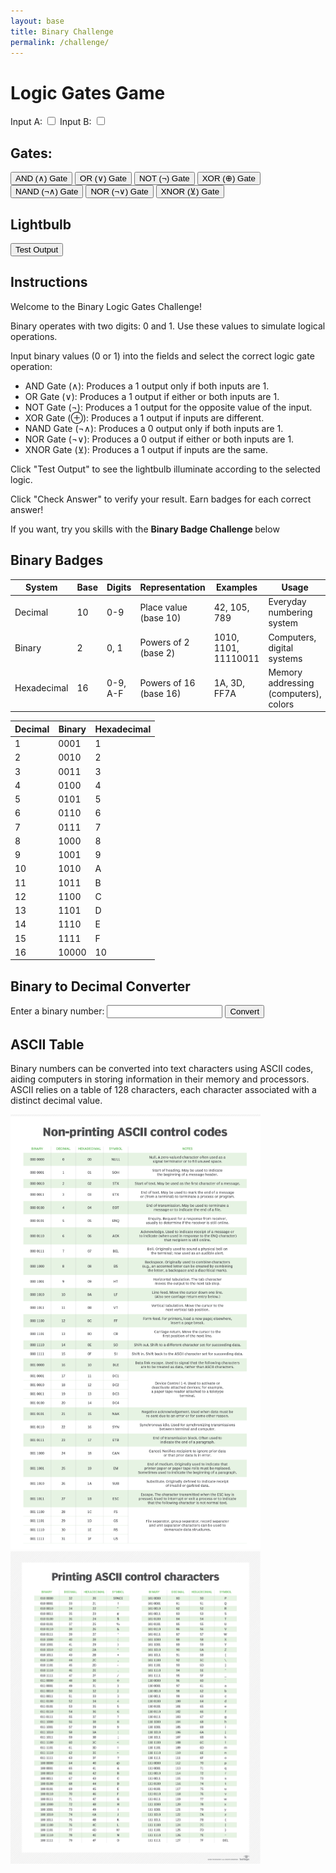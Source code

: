 ```yaml
---
layout: base
title: Binary Challenge
permalink: /challenge/
---
```

<html>
<head>
  <title>Logic Gates Game</title>
  <link rel="stylesheet" type="text/css" href="styles.css">
</head>
<body>
  <div class="containerlogicgates">
    <h1>Logic Gates Game</h1>
    <div id="inputs">
      <label>Input A:</label>
      <input type="checkbox" id="inputA">
      <label>Input B:</label>
      <input type="checkbox" id="inputB">
    </div>
    <div id="gates">
      <h2>Gates:</h2>
      <button onclick="applyGate('and')">AND (&#8743;) Gate</button>
      <button onclick="applyGate('or')">OR (&#8744;) Gate</button>
      <button onclick="applyGate('not')">NOT (&#172;) Gate</button>
      <button onclick="applyGate('xor')">XOR (&#8853;) Gate</button>
      <button onclick="applyGate('nand')">NAND (&#172;&#8743;) Gate</button>
      <button onclick="applyGate('nor')">NOR (&#172;&#8744;) Gate</button>
      <button onclick="applyGate('xnor')">XNOR (&#8891;) Gate</button>
    </div>
    <div id="output">
      <h2>Lightbulb</h2>
      <div id="lightbulb"></div>
      <button onclick="testOutput()">Test Output</button>
    </div>
  </div>
  <div id="instructions">
   <div id="instructions">
    <h2>Instructions</h2>
    <p>Welcome to the Binary Logic Gates Challenge!</p>
    <p>Binary operates with two digits: 0 and 1. Use these values to simulate logical operations.</p>
    <p>Input binary values (0 or 1) into the fields and select the correct logic gate operation:</p>
    <ul>
      <li>AND Gate (&#8743;): Produces a 1 output only if both inputs are 1.</li>
      <li>OR Gate (&#8744;): Produces a 1 output if either or both inputs are 1.</li>
      <li>NOT Gate (&#172;): Produces a 1 output for the opposite value of the input.</li>
      <li>XOR Gate (&#8853;): Produces a 1 output if inputs are different.</li>
      <li>NAND Gate (&#172;&#8743;): Produces a 0 output only if both inputs are 1.</li>
      <li>NOR Gate (&#172;&#8744;): Produces a 0 output if either or both inputs are 1.</li>
      <li>XNOR Gate (&#8891;): Produces a 1 output if inputs are the same.</li>
    </ul>
    <p>Click "Test Output" to see the lightbulb illuminate according to the selected logic.</p>
    <p>Click "Check Answer" to verify your result. Earn badges for each correct answer!</p>
    <p> If you want, try you skills with the <strong> Binary Badge Challenge </strong> below </p>
  </div>


  <div id="challengeSection">
    <!-- Challenge items will be dynamically generated here -->
    <!-- Each challenge will include logic gate operation and input fields -->
  </div>

  <h2>Binary Badges</h2>
  <div id="binaryBadge">
    <!-- The binary badges earned by the user will be displayed here -->
    <!-- Example: AND: 110, OR: 101, XOR: 010, NOT: 100, NAND: 011 -->
  </div>

  <script>
      // Variables to store inputs A and B, and lightbulb status
let inputA = false;
let inputB = false;
let lightbulb = false;

// Function to apply selected gate logic
function applyGate(gate) {
  if (gate === 'and') {
    lightbulb = inputA && inputB; // Applying AND gate logic
  } else if (gate === 'or') {
    lightbulb = inputA || inputB; // Applying OR gate logic
  } else if (gate === 'not') {
    lightbulb = !inputA; // Applying NOT gate logic to input A
  } else if (gate === 'xor') {
    lightbulb = inputA !== inputB; // Applying XOR gate logic
  } else if (gate === 'nand') {
    lightbulb = !(inputA && inputB); // Applying NAND gate logic
  } else if (gate === 'nor') {
    lightbulb = !(inputA || inputB); // Applying NOR gate logic
  } else if (gate === 'xnor') {
    lightbulb = inputA === inputB; // Applying XNOR gate logic
  } else {
    // Additional logic for other gates if needed
  }
  
  updateLightbulb(); // Update the lightbulb representation
}

// Function to update the lightbulb representation based on it's status
function updateLightbulb() {
  const lightbulbElement = document.getElementById('lightbulb');
  if (lightbulb) {
    lightbulbElement.style.backgroundColor = 'yellow'; // Light is ONN
  } else {
    lightbulbElement.style.backgroundColor = 'grey'; // Light is OFFF
  }
}


// Function to test and display the current lightbulb outputt
function testOutput() {
  alert(`Output to the lightbulb: ${lightbulb}`);
}

// Event listeners for input checkboxes
document.getElementById('inputA').addEventListener('change', function() {
  inputA = this.checked; // Update input A statuss
  applyGate(); // Apply selected gate logic
});

document.getElementById('inputB').addEventListener('change', function() {
  inputB = this.checked; // Update input B statuss
  applyGate(); // Apply selected gate logic
});

    
    // Define logic gate functions for lightbu;n
    function andGate(input1, input2) {
      return input1 === '1' && input2 === '1' ? '1' : '0';
    }

    function orGate(input1, input2) {
      return input1 === '1' || input2 === '1' ? '1' : '0';
    }

    function xorGate(input1, input2) {
      return input1 !== input2 ? '1' : '0';
    }

    function notGate(input) {
      return input === '0' ? '1' : '0';
    }

    function nandGate(input1, input2) {
      return !(input1 === '1' && input2 === '1') ? '1' : '0';
    }

    function nandGate(input1, input2) {
      return !(input1 === '1' && input2 === '1') ? '1' : '0';
    }

    // Function for NOR gate operation
    function norGate(input1, input2) {
      return !(input1 === '1' || input2 === '1') ? '1' : '0';
    }

    // Function for XNOR gate operation
    function xnorGate(input1, input2) {
      return input1 === input2 ? '1' : '0';
    }

    // User object to track progress and earned binary badges
    let user = {
      binaryBadges: {
        AND: 0,
        OR: 0,
        XOR: 0,
        NOT: 0,
        NAND: 0
        // Add more gates as needed
      },
      challengeCount: 0
    };

    // Function to update earned binary badges
    function updateBadges() {
      const badgeSection = document.getElementById('binaryBadge');
      let badgesHTML = '';

      for (let gate in user.binaryBadges) {
        badgesHTML += `${gate}: ${user.binaryBadges[gate]} `;
      }

      badgeSection.textContent = `Binary Badges Earned: ${badgesHTML}`;
    }

    // Function to generate logic gate challenge
    function generateLogicGateChallenge() {
      const challengeSection = document.getElementById('challengeSection');
      const logicGates = ['AND', 'OR', 'XOR', 'NOT', 'NAND']; // Types of logic gates

      logicGates.forEach((gate) => {
        const challengeDiv = document.createElement('div');
        challengeDiv.classList.add('challenge-item');

        const gateLabel = document.createElement('label');
        gateLabel.textContent = `${gate} Gate Operation`;
        challengeDiv.appendChild(gateLabel);

        // Creating input fields based on the gate type
        if (gate === 'NOT') {
          const inputField = document.createElement('input');
          inputField.setAttribute('type', 'text');
          inputField.setAttribute('placeholder', 'Enter Binary 0 or 1');
          inputField.classList.add('binary-input');
          challengeDiv.appendChild(inputField);

          const checkButton = document.createElement('button');
          checkButton.textContent = 'Check Answer';
          checkButton.addEventListener('click', () => {
            const userAnswer = inputField.value.trim();
            const gateResult = notGate(userAnswer);

            if (userAnswer === '0' || userAnswer === '1') {
              alert('Correct! Great job.');
              user.challengeCount++;
              user.binaryBadges[gate]++;
              updateBadges();
            } else {
              alert('Incorrect. Try again!');
            }
          });
          challengeDiv.appendChild(checkButton);
        } else {
          const inputField1 = document.createElement('input');
          inputField1.setAttribute('type', 'text');
          inputField1.setAttribute('placeholder', 'Enter Binary 0 or 1');
          inputField1.classList.add('binary-input');
          challengeDiv.appendChild(inputField1);

          const inputField2 = document.createElement('input');
          inputField2.setAttribute('type', 'text');
          inputField2.setAttribute('placeholder', 'Enter Binary 0 or 1');
          inputField2.classList.add('binary-input');
          challengeDiv.appendChild(inputField2);

          const checkButton = document.createElement('button');
          checkButton.textContent = 'Check Answer';
          checkButton.addEventListener('click', () => {
            const userAnswer1 = inputField1.value.trim();
            const userAnswer2 = inputField2.value.trim();
            let gateResult;

            if (gate === 'AND') {
              gateResult = andGate(userAnswer1, userAnswer2);
            } else if (gate === 'OR') {
              gateResult = orGate(userAnswer1, userAnswer2);
            } else if (gate === 'XOR') {
              gateResult = xorGate(userAnswer1, userAnswer2);
            } else if (gate === 'NAND') {
              gateResult = nandGate(userAnswer1, userAnswer2);
            }

            if ((userAnswer1 === '0' || userAnswer1 === '1') && (userAnswer2 === '0' || userAnswer2 === '1')) {
              if (gateResult === '1') {
                alert('Correct! Great job.');
                user.challengeCount++;
                user.binaryBadges[gate]++;
                updateBadges();
              } else {
                alert('Incorrect. Try again!');
              }
            } else {
              alert('Please enter valid binary values (0 or 1).');
            }
          });
          challengeDiv.appendChild(checkButton);
        }

        challengeSection.appendChild(challengeDiv);
      });
    }

     function updateBadges() {
    const badgeSection = document.getElementById('binaryBadge');
    badgeSection.innerHTML = ''; // Clear previous badges

    for (let gate in user.binaryBadges) {
      const binaryBadge = user.binaryBadges[gate].toString(2).padStart(3, '0'); // Convert badge count to binary

      const badgeSpan = document.createElement('span');
      badgeSpan.classList.add('binary-badge', `badge-${gate.toLowerCase()}`);
      badgeSpan.textContent = `${gate}: ${binaryBadge} `;
      badgeSection.appendChild(badgeSpan);
    }
     }
    // Call the function to generate logic gate challenges on window load
    window.onload = function () {
      generateLogicGateChallenge();
    };
  </script>

| System      | Base | Digits          | Representation               | Examples                  | Usage                                  |
|-------------|------|-----------------|------------------------------|----------------------------|----------------------------------------|
| Decimal     | 10   | 0-9             | Place value (base 10)        | 42, 105, 789               | Everyday numbering system              |
| Binary      | 2    | 0, 1            | Powers of 2 (base 2)         | 1010, 1101, 11110011       | Computers, digital systems              |
| Hexadecimal | 16   | 0-9, A-F        | Powers of 16 (base 16)       | 1A, 3D, FF7A               | Memory addressing (computers), colors   |

| Decimal | Binary  | Hexadecimal |
| ------- | ------- | ----------- |
| 1       | 0001    | 1           |
| 2       | 0010    | 2           |
| 3       | 0011    | 3           |
| 4       | 0100    | 4           |
| 5       | 0101    | 5           |
| 6       | 0110    | 6           |
| 7       | 0111    | 7           |
| 8       | 1000    | 8           |
| 9       | 1001    | 9           |
| 10      | 1010    | A           |
| 11      | 1011    | B           |
| 12      | 1100    | C           |
| 13      | 1101    | D           |
| 14      | 1110    | E           |
| 15      | 1111    | F           |
| 16      | 10000   | 10          |

<head>
  <title>Binary to Decimal Converter</title>
  <script>
    function binaryToDecimal() {
      var binaryInput = document.getElementById("binaryInput").value;
      var decimalResult = 0;
      var exponent = binaryInput.length - 1;
      var exponentWork = [];

      for (var i = 0; i < binaryInput.length; i++) {
        if (binaryInput[i] === '1') {
          decimalResult += Math.pow(2, exponent);
          exponentWork.push("2^" + exponent);
        }
        exponent--;
      }

      document.getElementById("decimalResult").innerHTML = "Decimal: " + decimalResult;
      document.getElementById("exponentWork").innerHTML = "Exponent work: " + exponentWork.join(" + ");
    }
  </script>
</head>
<body>
  <h2>Binary to Decimal Converter</h2>
  <label for="binaryInput">Enter a binary number: </label>
  <input type="text" id="binaryInput" />
  <button onclick="binaryToDecimal()">Convert</button>

  <p id="decimalResult"></p>
  <p id="exponentWork"></p>
  <h2>ASCII Table</h2>
  <p>Binary numbers can be converted into text characters using ASCII codes, aiding computers in storing information in their memory and processors. ASCII relies on a table of 128 characters, each character associated with a distinct decimal value.</p>
  <img src="https://github.com/jplip/frontTri2/blob/main/images/ASCII_Codes_1.png" alt="ASCII Table Image" width="400">
  <img src="https://github.com/jplip/frontTri2/blob/main/images/printing_ascii_control_characters-f.png" alt="ASCII Table Image" width="400">
</body>
</html>

